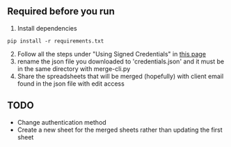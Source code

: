 ## Required before you run
1. Install dependencies
  ```
  pip install -r requirements.txt
  ```
2. Follow all the steps under "Using Signed Credentials" in [this page](https://gspread.readthedocs.io/en/latest/oauth2.html#using-signed-credentials)
3. rename the json file you downloaded to 'credentials.json' and it must be in the same directory with merge-cli.py
4. Share the spreadsheets that will be merged (hopefully) with client email found in the json file with edit access

## TODO
* Change authentication method
* Create a new sheet for the merged sheets rather than updating the first sheet